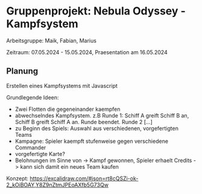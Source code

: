 # Gruppenprojekt: Nebula Odyssey - Kampfsystem

Arbeitsgruppe: Maik, Fabian, Marius

Zeitraum: 07.05.2024 - 15.05.2024, Praesentation am 16.05.2024

## Planung

Erstellen eines Kampfsystems mit Javascript

Grundlegende Ideen:

- Zwei Flotten die gegeneinander kaempfen
- abwechselndes Kampfsystem. z.B
  Runde 1: Schiff A greift Schiff B an, Schiff B greift Schiff A an. Runde beendet.
  Runde 2 [...]
- zu Beginn des Spiels: Auswahl aus verschiedenen, vorgefertigten Teams
- Kampagne: Spieler kaempft stufenweise gegen verschiedene Commander
- vorgefertigte Karte?
- Belohnungen im Sinne von -> Kampf gewonnen, Spieler erhaelt Credits -> kann sich damit ein neues Team kaufen

Konzept:
https://excalidraw.com/#json=rt8cQSZi-ok-2_kOiBOAY,Y8Z9nZtmJPEoAXfb5G73Qw
